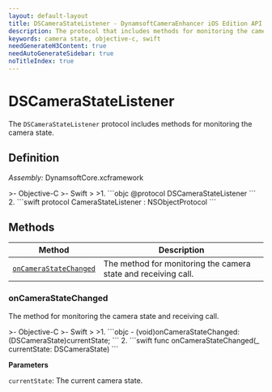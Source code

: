 ```yaml
---
layout: default-layout
title: DSCameraStateListener - DynamsoftCameraEnhancer iOS Edition API Reference
description: The protocol that includes methods for monitoring the camera state.
keywords: camera state, objective-c, swift
needGenerateH3Content: true
needAutoGenerateSidebar: true
noTitleIndex: true
---
```


# DSCameraStateListener

The `DSCameraStateListener` protocol includes methods for monitoring the camera state.

## Definition

*Assembly:* DynamsoftCore.xcframework

<div class="sample-code-prefix"></div>
>- Objective-C
>- Swift
>
>1. 
```objc
@protocol DSCameraStateListener <NSObject>
```
2. 
```swift
protocol CameraStateListener : NSObjectProtocol
```

## Methods

| Method | Description |
|------- |-------------|
| [`onCameraStateChanged`](#oncamerastatechanged) | The method for monitoring the camera state and receiving call. |

### onCameraStateChanged

The method for monitoring the camera state and receiving call.

<div class="sample-code-prefix"></div>
>- Objective-C
>- Swift
>
>1. 
```objc
- (void)onCameraStateChanged:(DSCameraState)currentState;
```
2. 
```swift
func onCameraStateChanged(_ currentState: DSCameraState)
```

**Parameters**

`currentState`: The current camera state.
